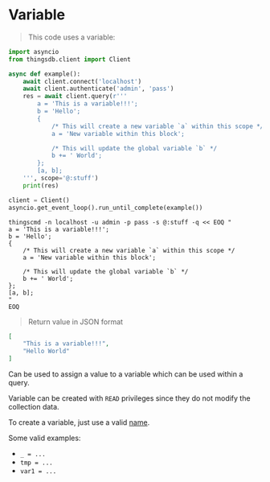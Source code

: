 # Variable

> This code uses a variable:

```python
import asyncio
from thingsdb.client import Client

async def example():
    await client.connect('localhost')
    await client.authenticate('admin', 'pass')
    res = await client.query(r'''
        a = 'This is a variable!!!';
        b = 'Hello';
        {
            /* This will create a new variable `a` within this scope */
            a = 'New variable within this block';

            /* This will update the global variable `b` */
            b += ' World';
        };
        [a, b];
    ''', scope='@:stuff')
    print(res)

client = Client()
asyncio.get_event_loop().run_until_complete(example())
```

```shell
thingscmd -n localhost -u admin -p pass -s @:stuff -q << EOQ "
a = 'This is a variable!!!';
b = 'Hello';
{
    /* This will create a new variable `a` within this scope */
    a = 'New variable within this block';

    /* This will update the global variable `b` */
    b += ' World';
};
[a, b];
"
EOQ
```

> Return value in JSON format

```json
[
    "This is a variable!!!",
    "Hello World"
]
```

Can be used to assign a value to a variable which can be used within a query.

Variable can be created with `READ` privileges since they do not modify
the collection data.

To create a variable, just use a valid [name](#names).

Some valid examples:

- `_ = ...`
- `tmp = ...`
- `var1 = ...`

